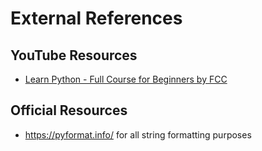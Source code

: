 # External References

## YouTube Resources
* [Learn Python - Full Course for Beginners by FCC](https://www.youtube.com/watch?v=rfscVS0vtbw)


## Official Resources
* https://pyformat.info/ for all string formatting purposes